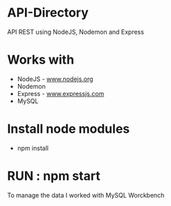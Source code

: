 # API-Directory
API REST using NodeJS, Nodemon and Express

# Works with
- NodeJS    - www.nodejs.org
- Nodemon
- Express   - www.expressjs.com
- MySQL

# Install node modules
- npm install 

# RUN : npm start

To manage the data I worked with MySQL Worckbench
